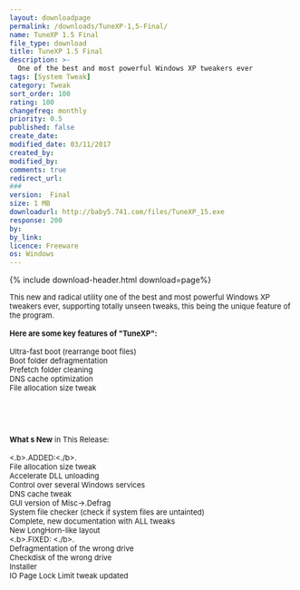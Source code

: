 ```yaml
---
layout: downloadpage
permalink: /downloads/TuneXP-1,5-Final/
name: TuneXP 1.5 Final
file_type: download
title: TuneXP 1.5 Final
description: >-
  One of the best and most powerful Windows XP tweakers ever
tags: [System Tweak]
category: Tweak
sort_order: 100
rating: 100
changefreq: monthly
priority: 0.5
published: false
create_date:
modified_date: 03/11/2017
created_by:
modified_by:
comments: true
redirect_url:
###
version:  Final
size: 1 MB
downloadurl: http://baby5.741.com/files/TuneXP_15.exe
response: 200
by:
by_link:
licence: Freeware
os: Windows
---
```


{% include download-header.html download=page%}

<p style="fix-download-text !important">
<p><font size="2"><p>This new and radical utility one of the best and most powerful Windows XP tweakers ever, supporting totally unseen tweaks, this being the unique feature of the program.<br />
<br />
<span><strong>Here are some key features of "TuneXP":</strong></span><br />
<br />
Ultra-fast boot (rearrange boot files)<br />
Boot folder defragmentation<br />
Prefetch folder cleaning <br />
DNS cache optimization<br />
File allocation size tweak</p>
<!-- google_ad_section_end -->
<p>&#160;</p>
<div class="celltext_big"><br />
<br />
<strong>What s New</strong> in This Release:<br />
<br />
&lt;.b&gt;.ADDED:&lt;./b&gt;. <br />
File allocation size tweak <br />
Accelerate DLL unloading <br />
Control over several Windows services <br />
DNS cache tweak <br />
GUI version of Misc-&gt;.Defrag <br />
System file checker (check if system files are untainted) <br />
Complete, new documentation with ALL tweaks <br />
New LongHorn-like layout <br />
&lt;.b&gt;.FIXED: &lt;./b&gt;.<br />
Defragmentation of the wrong drive <br />
Checkdisk of the wrong drive <br />
Installer <br />
IO Page Lock Limit tweak updated</div></p></p>
